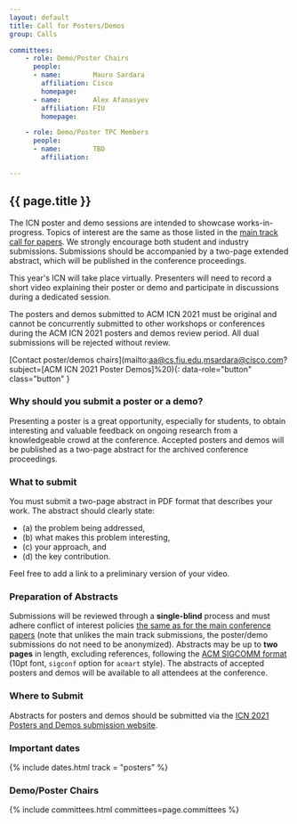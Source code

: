 ```yaml
---
layout: default
title: Call for Posters/Demos
group: Calls

committees:
    - role: Demo/Poster Chairs
      people:
      - name:        Mauro Sardara
        affiliation: Cisco
        homepage:    
      - name:        Alex Afanasyev
        affiliation: FIU
        homepage:    

    - role: Demo/Poster TPC Members
      people:
      - name:        TBD
        affiliation: 

---
```


## {{ page.title }}

The ICN poster and demo sessions are intended to showcase works-in-progress.
Topics of interest are the same as those listed in the [main track call for papers](cf-papers.html).
We strongly encourage both student and industry submissions.
Submissions should be accompanied by a two-page extended abstract, which will be published in the conference proceedings.

This year's ICN will take place virtually.
Presenters will need to record a short video explaining their poster or demo and participate in discussions during a dedicated session.

The posters and demos submitted to ACM ICN 2021 must be original and cannot be concurrently submitted to other workshops or conferences during the ACM ICN 2021 posters and demos review period.
All dual submissions will be rejected without review.

[Contact poster/demos chairs](mailto:aa@cs.fiu.edu,msardara@cisco.com?subject=[ACM ICN 2021 Poster Demos]%20){: data-role="button" class="button" }

### Why should you submit a poster or a demo?

Presenting a poster is a great opportunity, especially for students, to obtain interesting and valuable feedback on ongoing research from a knowledgeable crowd at the conference.
Accepted posters and demos will be published as a two-page abstract for the archived conference proceedings. 

### What to submit

You must submit a two-page abstract in PDF format that describes your work.
The abstract should clearly state:
- (a) the problem being addressed,
- (b) what makes this problem interesting,
- (c) your approach, and
- (d) the key contribution.

Feel free to add a link to a preliminary version of your video.

### Preparation of Abstracts

Submissions will be reviewed through a **single-blind** process and must adhere conflict of interest policies [the same as for the main conference papers](cfp.html) (note that unlikes the main track submissions, the poster/demo submissions do not need to be anonymized).
Abstracts may be up to **two pages** in length, excluding references, following the [ACM SIGCOMM format](https://github.com/conference-websites/acmart-sigproc-template/) (10pt font, `sigconf` option for `acmart` style).
The abstracts of accepted posters and demos will be available to all attendees at the conference.

### Where to Submit

Abstracts for posters and demos should be submitted via the [ICN 2021 Posters and Demos submission website](https://icn21posterdemo.hotcrp.com/).

### Important dates

{% include dates.html track = "posters" %}

### Demo/Poster Chairs

{% include committees.html committees=page.committees %}
